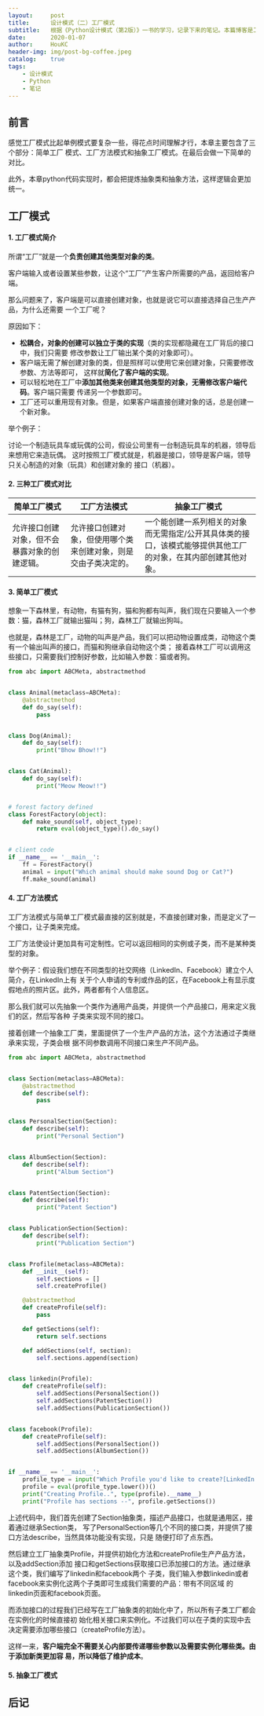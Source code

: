 ```yaml
---
layout:     post
title:      设计模式（二）工厂模式
subtitle:   根据《Python设计模式（第2版）》一书的学习，记录下来的笔记。本篇博客是工厂模式，是一种创建型模式。
date:       2020-01-07
author:     HouKC
header-img: img/post-bg-coffee.jpeg
catalog:    true
tags:
    - 设计模式
    - Python
    - 笔记
---
```


## 前言
感觉工厂模式比起单例模式要复杂一些，得花点时间理解才行，本章主要包含了三个部分：简单工厂
模式、工厂方法模式和抽象工厂模式。在最后会做一下简单的对比。

此外，本章python代码实现时，都会把提炼抽象类和抽象方法，这样逻辑会更加统一。

## 工厂模式
#### 1. 工厂模式简介
所谓“工厂”就是一个**负责创建其他类型对象的类**。

客户端输入或者设置某些参数，让这个“工厂”产生客户所需要的产品，返回给客户端。

那么问题来了，客户端是可以直接创建对象，也就是说它可以直接选择自己生产产品，为什么还需要
一个工厂呢？

原因如下：
- **松耦合，对象的创建可以独立于类的实现**（类的实现都隐藏在工厂背后的接口中，我们只需要
修改参数让工厂输出某个类的对象即可）。
- 客户端无需了解创建对象的类，但是照样可以使用它来创建对象，只需要修改参数、方法等即可，
这样就**简化了客户端的实现**。
- 可以轻松地在工厂中**添加其他类来创建其他类型的对象，无需修改客户端代码**。客户端只需要
传递另一个参数即可。
- 工厂还可以重用现有对象。但是，如果客户端直接创建对象的话，总是创建一个新对象。

举个例子：

讨论一个制造玩具车或玩偶的公司，假设公司里有一台制造玩具车的机器，领导后来想用它来造玩偶。
这时按照工厂模式就是，机器是接口，领导是客户端，领导只关心制造的对象（玩具）和创建对象的
接口（机器）。

#### 2. 三种工厂模式对比
简单工厂模式|工厂方法模式|抽象工厂模式
---|---|---
允许接口创建对象，但不会暴露对象的创建逻辑。|允许接口创建对象，但使用哪个类来创建对象，则是交由子类决定的。|一个能创建一系列相关的对象而无需指定/公开其具体类的接口，该模式能够提供其他工厂的对象，在其内部创建其他对象。

#### 3. 简单工厂模式
想象一下森林里，有动物，有猫有狗，猫和狗都有叫声，我们现在只要输入一个参数：猫，森林工厂就输出猫叫；狗，森林工厂就输出狗叫。

也就是，森林是工厂，动物的叫声是产品，我们可以把动物设置成类，动物这个类有一个输出叫声的接口，而猫和狗继承自动物这个类；
接着森林工厂可以调用这些接口，只需要我们控制好参数，比如输入参数：猫或者狗。

```python
from abc import ABCMeta, abstractmethod


class Animal(metaclass=ABCMeta):
    @abstractmethod
    def do_say(self):
        pass


class Dog(Animal):
    def do_say(self):
        print("Bhow Bhow!!")


class Cat(Animal):
    def do_say(self):
        print("Meow Meow!!")


# forest factory defined
class ForestFactory(object):
    def make_sound(self, object_type):
        return eval(object_type)().do_say()


# client code
if __name__ == '__main__':
    ff = ForestFactory()
    animal = input("Which animal should make sound Dog or Cat?")
    ff.make_sound(animal)

```

#### 4. 工厂方法模式
工厂方法模式与简单工厂模式最直接的区别就是，不直接创建对象，而是定义了一个接口，让子类来完成。

工厂方法使设计更加具有可定制性。它可以返回相同的实例或子类，而不是某种类型的对象。

举个例子：假设我们想在不同类型的社交网络（LinkedIn、Facebook）建立个人简介，在LinkedIn上有
关于个人申请的专利或作品的区，在Facebook上有显示度假地点的照片区。此外，两者都有个人信息区。

那么我们就可以先抽象一个类作为通用产品类，并提供一个产品接口，用来定义我们的区，然后写各种
子类来实现不同的接口。

接着创建一个抽象工厂类，里面提供了一个生产产品的方法，这个方法通过子类继承来实现，子类会根
据不同参数调用不同接口来生产不同产品。
```python
from abc import ABCMeta, abstractmethod


class Section(metaclass=ABCMeta):
    @abstractmethod
    def describe(self):
        pass


class PersonalSection(Section):
    def describe(self):
        print("Personal Section")


class AlbumSection(Section):
    def describe(self):
        print("Album Section")


class PatentSection(Section):
    def describe(self):
        print("Patent Section")


class PublicationSection(Section):
    def describe(self):
        print("Publication Section")


class Profile(metaclass=ABCMeta):
    def __init__(self):
        self.sections = []
        self.createProfile()

    @abstractmethod
    def createProfile(self):
        pass

    def getSections(self):
        return self.sections

    def addSections(self, section):
        self.sections.append(section)


class linkedin(Profile):
    def createProfile(self):
        self.addSections(PersonalSection())
        self.addSections(PatentSection())
        self.addSections(PublicationSection())


class facebook(Profile):
    def createProfile(self):
        self.addSections(PersonalSection())
        self.addSections(AlbumSection())


if __name__ == '__main__':
    profile_type = input("Which Profile you'd like to create?[LinkedIn or Facebook]")
    profile = eval(profile_type.lower())()
    print("Creating Profile..", type(profile).__name__)
    print("Profile has sections --", profile.getSections())
```
上述代码中，我们首先创建了Section抽象类，描述产品接口，也就是通用区，接着通过继承Section类，
写了PersonalSection等几个不同的接口类，并提供了接口方法describe，当然具体功能没有实现，只是
随便打印了点东西。

然后建立工厂抽象类Profile，并提供初始化方法和createProfile生产产品方法，以及addSection添加
接口和getSections获取接口已添加接口的方法。通过继承这个类，我们编写了linkedin和facebook两个
子类，我们输入参数linkedin或者facebook来实例化这两个子类即可生成我们需要的产品：带有不同区域
的linkedin页面和facebook页面。

而添加接口的过程我们已经写在工厂抽象类的初始化中了，所以所有子类工厂都会在实例化的时候直接初
始化相关接口来实例化。不过我们可以在子类的实现中去决定需要添加哪些接口（createProfile方法）。

这样一来，**客户端完全不需要关心内部要传递哪些参数以及需要实例化哪些类。由于添加新类更加容
易，所以降低了维护成本**。

#### 5. 抽象工厂模式


## 后记